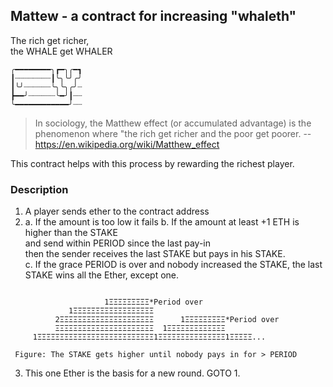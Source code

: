 ## Mattew - a contract for increasing "whaleth"
The rich get richer,  
the WHALE get WHALER  
```
╭━━━━━━━━╮┏━╮╭━┓
┃┈┈┈┈┈┈┈┈┃╰╮╰╯╭╯
┃╰╯┈┈┈┈┈┈╰╮╰╮╭╯┈
┣━━╯┈┈┈┈┈┈╰━╯┃┈┈
╰━━━━━━━━━━━━╯┈┈
```
> In sociology, the Matthew effect (or accumulated advantage) 
is the phenomenon where "the rich get richer and the poor get poorer. 
--https://en.wikipedia.org/wiki/Matthew_effect 

This contract helps with this process by rewarding the richest player.

### Description 

1. A player sends ether to the contract address
2. 
     a. If the amount is too low it fails
     b. If the amount at least +1 ETH is higher than the STAKE  
          and send within PERIOD since the last pay-in  
          then the sender receives the last STAKE but pays in his STAKE.  
     c. If the grace PERIOD is over and nobody increased the STAKE, 
     the last STAKE wins all the Ether, except one.
     
```     
                     
                     1ΞΞΞΞΞΞΞΞΞ*Period over
             1ΞΞΞΞΞΞΞΞΞΞΞΞΞΞΞΞΞΞ
          2ΞΞΞΞΞΞΞΞΞΞΞΞΞΞΞΞΞΞΞΞΞ      1ΞΞΞΞΞΞΞΞΞ*Period over
          ΞΞΞΞΞΞΞΞΞΞΞΞΞΞΞΞΞΞΞΞΞΞ  1ΞΞΞΞΞΞΞΞΞΞΞΞΞ
     1ΞΞΞΞΞΞΞΞΞΞΞΞΞΞΞΞΞΞΞΞΞΞΞΞΞΞ1ΞΞΞΞΞΞΞΞΞΞΞΞΞΞΞ1ΞΞΞΞΞ...
```
     Figure: The STAKE gets higher until nobody pays in for > PERIOD

3. This one Ether is the basis for a new round. GOTO 1.
